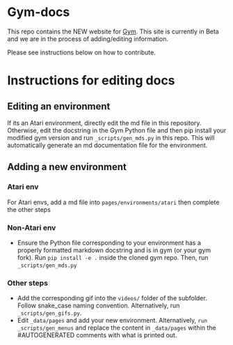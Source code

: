# Gym-docs

This repo contains the NEW website for [Gym](https://github.com/openai/gym). This site is currently in Beta and we are in the process of adding/editing information. 

Please see instructions below on how to contribute.

# Instructions for editing docs

## Editing an environment
If its an Atari environment, directly edit the md file in this repository. Otherwise, edit the docstring in the Gym Python file and then pip install your modified gym version and run  `_scripts/gen_mds.py` in this repo. This will automatically generate an md documentation file for the environment.

## Adding a new environment

### Atari env

For Atari envs, add a md file into `pages/environments/atari` then complete the other steps

### Non-Atari env

- Ensure the Python file corresponding to your environment has a properly formatted markdown docstring and is in gym (or your gym fork). Run `pip install -e .` inside the cloned gym repo. Then, run `_scripts/gen_mds.py`

### Other steps

- Add the corresponding gif into the `videos/` folder of the subfolder. Follow snake_case naming convention. Alternatively, run `_scripts/gen_gifs.py`.
- Edit `_data/pages` and add your new environment. Alternatively, `run _scripts/gen_menus` and replace the content in `_data/pages` within the #AUTOGENERATED comments with what is printed out.
